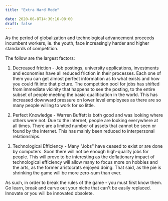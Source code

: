 ```yaml
---
title: "Extra Hard Mode"

date: 2020-06-8T14:30:16-08:00
draft: false
---
```


As the period of globalization and technological advancement proceeds incumbent workers, ie. the youth, face increasingly harder and higher standards of competition.

The follow are the largest factors:

1) Decreased friction - Job postings, university applications, investments and economies have all reduced friction in their processes. Each one of them you can get almost perfect information as to what exists and how you could fit into that picture. The competition pool for jobs has shifted from immediate vicinity that happens to see the posting, to the entire subset of people meeting the basic qualification in the world. This has increased downward pressure on lower level employees as there are so many people willing to work for so little.

2) Perfect Knowledge - Warren Buffett is both good and was looking where others were not. Due to the internet, people are looking everywhere at all times. There are a limited number of assets that cannot be seen or found by the internet. This has mainly been reduced to interpersonal relationships.

3) Technological Efficiency - Many "Jobs" have ceased to exist or are done by computers. Soon there will not be enough high-quality jobs for people. This will prove to be interesting as the deflationary impact of technological efficiency will allow many to focus more on hobbies and the arts, as the former aristocrats enjoyed doing. That said, as the pie is shrinking the game will be more zero-sum than ever.

As such, in order to break the rules of the game - you must first know them. Go learn, break and carve out your niche that can't be easily replaced. Innovate or you will be innovated obsolete.
